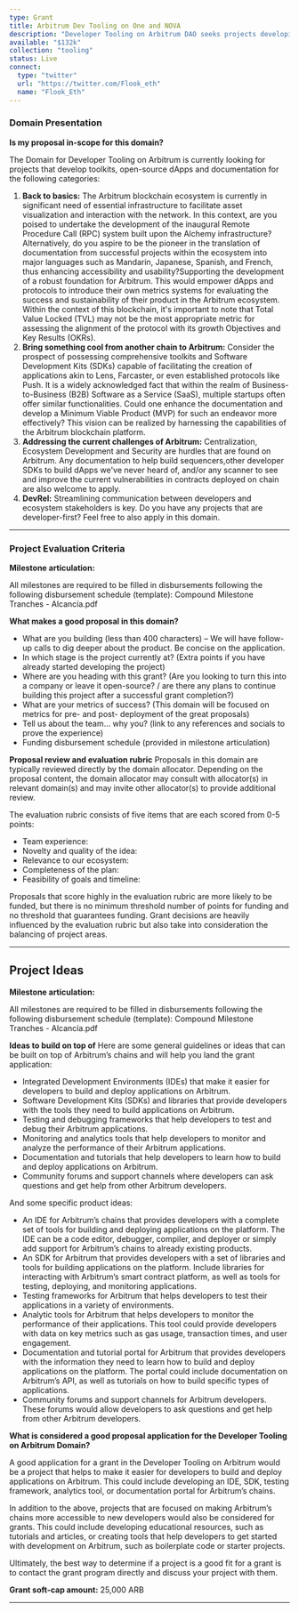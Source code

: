 ```yaml
---
type: Grant
title: Arbitrum Dev Tooling on One and NOVA
description: "Developer Tooling on Arbitrum DAO seeks projects developing infrastructure, metrics systems, cross-chain toolkits, documentation, and addressing challenges, fostering developer-centric communication."
available: "$132k"
collection: "tooling"
status: Live
connect:
  type: "twitter"
  url: "https://twitter.com/Flook_eth"
  name: "Flook_Eth"
---
```


### Domain Presentation

**Is my proposal in-scope for this domain?**

The Domain for Developer Tooling on Arbitrum is currently looking for projects that develop toolkits, open-source dApps and documentation for the following categories:

1. **Back to basics:** The Arbitrum blockchain ecosystem is currently in significant need of essential infrastructure to facilitate asset visualization and interaction with the network. In this context, are you poised to undertake the development of the inaugural Remote Procedure Call (RPC) system built upon the Alchemy infrastructure? Alternatively, do you aspire to be the pioneer in the translation of documentation from successful projects within the ecosystem into major languages such as Mandarin, Japanese, Spanish, and French, thus enhancing accessibility and usability?Supporting the development of a robust foundation for Arbitrum. This would empower dApps and protocols to introduce their own metrics systems for evaluating the success and sustainability of their product in the Arbitrum ecosystem. Within the context of this blockchain, it's important to note that Total Value Locked (TVL) may not be the most appropriate metric for assessing the alignment of the protocol with its growth Objectives and Key Results (OKRs).
2. **Bring something cool from another chain to Arbitrum:** Consider the prospect of possessing comprehensive toolkits and Software Development Kits (SDKs) capable of facilitating the creation of applications akin to Lens, Farcaster, or even established protocols like Push. It is a widely acknowledged fact that within the realm of Business-to-Business (B2B) Software as a Service (SaaS), multiple startups often offer similar functionalities. Could one enhance the documentation and develop a Minimum Viable Product (MVP) for such an endeavor more effectively? This vision can be realized by harnessing the capabilities of the Arbitrum blockchain platform.
3. **Addressing the current challenges of Arbitrum:** Centralization, Ecosystem Development and Security are hurdles that are found on Arbitrum. Any documentation to help build sequencers,other developer SDKs to build dApps we've never heard of, and/or any scanner to see and improve the current vulnerabilities in contracts deployed on chain are also welcome to apply.
4. **DevRel:** Streamlining communication between developers and ecosystem stakeholders is key. Do you have any projects that are developer-first? Feel free to also apply in this domain.

---

### Project Evaluation Criteria

**Milestone articulation:**

All milestones are required to be filled in disbursements following the following disbursement schedule (template): Compound Milestone Tranches - Alcancía.pdf

**What makes a good proposal in this domain?**

- What are you building (less than 400 characters) – We will have follow-up calls to dig deeper about the product. Be concise on the application.
- In which stage is the project currently at? (Extra points if you have already started developing the project)
- Where are you heading with this grant? (Are you looking to turn this into a company or leave it open-source? / are there any plans to continue building this project after a successful grant completion?)
- What are your metrics of success? (This domain will be focused on metrics for pre- and post- deployment of the great proposals)
- Tell us about the team… why you? (link to any references and socials to prove the experience)
- Funding disbursement schedule (provided in milestone articulation)

**Proposal review and evaluation rubric**
Proposals in this domain are typically reviewed directly by the domain allocator. Depending on the proposal content, the domain allocator may consult with allocator(s) in relevant domain(s) and may invite other allocator(s) to provide additional review.

The evaluation rubric consists of five items that are each scored from 0-5 points:

- Team experience:
- Novelty and quality of the idea:
- Relevance to our ecosystem:
- Completeness of the plan:
- Feasibility of goals and timeline:

Proposals that score highly in the evaluation rubric are more likely to be funded, but there is no minimum threshold number of points for funding and no threshold that guarantees funding. Grant decisions are heavily influenced by the evaluation rubric but also take into consideration the balancing of project areas.

---

## Project Ideas

**Milestone articulation:**

All milestones are required to be filled in disbursements following the following disbursement schedule (template): Compound Milestone Tranches - Alcancía.pdf

**Ideas to build on top of**
Here are some general guidelines or ideas that can be built on top of Arbitrum’s chains and will help you land the grant application:

- Integrated Development Environments (IDEs) that make it easier for developers to build and deploy applications on Arbitrum.
- Software Development Kits (SDKs) and libraries that provide developers with the tools they need to build applications on Arbitrum.
- Testing and debugging frameworks that help developers to test and debug their Arbitrum applications.
- Monitoring and analytics tools that help developers to monitor and analyze the performance of their Arbitrum applications.
- Documentation and tutorials that help developers to learn how to build and deploy applications on Arbitrum.
- Community forums and support channels where developers can ask questions and get help from other Arbitrum developers.

And some specific product ideas:

- An IDE for Arbitrum’s chains that provides developers with a complete set of tools for building and deploying applications on the platform. The IDE can be a code editor, debugger, compiler, and deployer or simply add support for Arbitrum’s chains to already existing products.
- An SDK for Arbitrum that provides developers with a set of libraries and tools for building applications on the platform. Include libraries for interacting with Arbitrum’s smart contract platform, as well as tools for testing, deploying, and monitoring applications.
- Testing frameworks for Arbitrum that helps developers to test their applications in a variety of environments.
- Analytic tools for Arbitrum that helps developers to monitor the performance of their applications. This tool could provide developers with data on key metrics such as gas usage, transaction times, and user engagement.
- Documentation and tutorial portal for Arbitrum that provides developers with the information they need to learn how to build and deploy applications on the platform. The portal could include documentation on Arbitrum’s API, as well as tutorials on how to build specific types of applications.
- Community forums and support channels for Arbitrum developers. These forums would allow developers to ask questions and get help from other Arbitrum developers.

**What is considered a good proposal application for the Developer Tooling on Arbitrum Domain?**

A good application for a grant in the Developer Tooling on Arbitrum would be a project that helps to make it easier for developers to build and deploy applications on Arbitrum. This could include developing an IDE, SDK, testing framework, analytics tool, or documentation portal for Arbitrum’s chains.

In addition to the above, projects that are focused on making Arbitrum’s chains more accessible to new developers would also be considered for grants. This could include developing educational resources, such as tutorials and articles, or creating tools that help developers to get started with development on Arbitrum, such as boilerplate code or starter projects.

Ultimately, the best way to determine if a project is a good fit for a grant is to contact the grant program directly and discuss your project with them.

**Grant soft-cap amount:** 25,000 ARB

---
